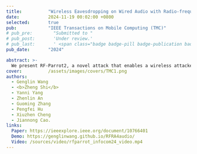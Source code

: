 ```yaml
---
title:          "Wireless Eavesdropping on Wired Audio with Radio-frequency Retroreflector Attack"
date:           2024-11-19 00:02:00 +0800
selected:       true
pub:            "IEEE Transactions on Mobile Computing (TMC)"
# pub_pre:        "Submitted to "
# pub_post:       'Under review.'
# pub_last:       ' <span class="badge badge-pill badge-publication badge-success">Spotlight</span>'
pub_date:       "2024"

abstract: >-
  We present RF-Parrot2, a novel attack that enables a wireless attacker to eavesdrop on wired audio signals by exploiting a simple yet effective retroreflector.
cover:          /assets/images/covers/TMC1.png
authors:
  - Genglin Wang
  - <b>Zheng Shi</b>
  - Yanni Yang
  - Zhenlin An
  - Guoming Zhang
  - Pengfei Hu
  - Xiuzhen Cheng
  - Jiannong Cao.
links:
  Paper: https://ieeexplore.ieee.org/document/10766401
  Demo: https://genglinwang.github.io/RFRA4audio/
  Video: /sources/video/rfparrot_infocom24_video.mp4
---
```

